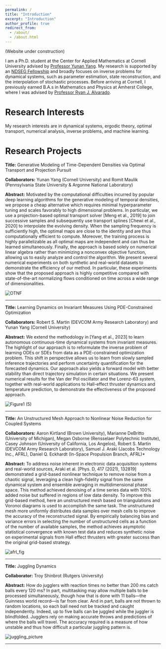 ```yaml
---
permalink: /
title: "Introduction"
excerpt: "Introduction"
author_profile: true
redirect_from: 
  - /about/
  - /about.html
---
```


(Website under construction)


I am a Ph.D. student at the Center for Applied Mathematics at Cornell University advised by [Professor Yunan Yang](https://as.cornell.edu/people/yunan-yang). My research is supported by an [NDSEG Fellowship](https://ndseg.sysplus.com/) and broadly focuses on inverse problems for dynamical systems, such as parameter estimation, state reconstruction, and the interpolation of stochastic processes. Before arriving at Cornell, I previously earned B.A.s in Mathematics and Physics at Amherst College, where I was advised by [Professor Ryan J. Alvarado](https://www.amherst.edu/people/facstaff/rjalvarado).

Research Interests
====
My research interests are in dynamical systems, ergodic theory, optimal transport, numerical analysis, inverse problems, and machine learning. 

Research Projects
====

**Title:** Generative Modeling of Time-Dependent Densities via Optimal Transport and Projection Pursuit

**Collaborators:** Yunan Yang (Cornell University) and Romit Maulik (Pennsylvania State University & Argonne National Laboratory)

**Abstract:** Motivated by the computational difficulties incurred by popular deep learning algorithms for the
generative modeling of temporal densities, we propose a cheap alternative which requires minimal
hyperparameter tuning and scales favorably to high dimensional problems. In particular, we use
a projection-based optimal transport solver [Meng et al., 2019] to join successive samples and
subsequently use transport splines [Chewi et al., 2020] to interpolate the evolving density. When
the sampling frequency is sufficiently high, the optimal maps are close to the identity and are thus
computationally efficient to compute. Moreover, the training process is highly parallelizable as all
optimal maps are independent and can thus be learned simultaneously. Finally, the approach is based
solely on numerical linear algebra rather than minimizing a nonconvex objective function, allowing
us to easily analyze and control the algorithm. We present several numerical experiments on both
synthetic and real-world datasets to demonstrate the efficiency of our method. In particular, these
experiments show that the proposed approach is highly competitive compared with state-of-the-art
normalizing flows conditioned on time across a wide range of dimensionalities. 

![OTNF](https://github.com/jrbotvinick/jrbotvinick.github.io/assets/100333155/f7a5700f-16e7-4957-9aa3-daaea13f377e) 

---

**Title:** Learning Dynamics on Invariant Measures Using PDE-Constrained Optimization

**Collaborators:** Robert S. Martin (DEVCOM Army Research Laboratory) and Yunan Yang (Cornell University)

**Abstract:** We extend the methodology in [Yang et al., 2023] to learn autonomous continuous-time dynamical systems from invariant measures. The highlight of our approach is to reformulate the inverse problem of learning ODEs or SDEs from data as a PDE-constrained optimization problem. This shift in perspective allows us to learn from slowly sampled inference trajectories and perform uncertainty quantification for the forecasted dynamics. Our approach also yields a forward model with better stability than direct trajectory simulation in certain situations. We present numerical results for the Van der Pol oscillator and the Lorenz-63 system, together with real-world applications to Hall-effect thruster dynamics and temperature prediction, to demonstrate the effectiveness of the proposed approach.

![Figure1 (5)](https://github.com/jrbotvinick/jrbotvinick.github.io/assets/100333155/3307bc3f-0ae2-4402-9783-eff4e8ec3eb7)

---

**Title:** An Unstructured Mesh Approach to Nonlinear Noise Reduction for Coupled Systems

**Collaborators:** Aaron Kirtland (Brown University), Marianne DeBritto (University of Michigan), Megan Osborne (Rensselaer Polytechnic Institute), Casey Johnson (University of California, Los Angelos), Robert S. Martin (DEVCOM Army Research Laboratory), Samuel J. Araki (Jacobs Technology Inc., AFRL), Daniel Q. Eckhardt (In-Space Propulsion Branch, AFRL)*

**Abstract:** To address noise inherent in electronic data acquisition systems and real-world sources, Araki et al. [Phys. D, 417 (2021), 132819] demonstrated a grid-based nonlinear technique to remove noise from a chaotic signal, leveraging a clean high-fidelity signal from the same dynamical system and ensemble averaging in multidimensional phase space. This method achieved denoising of a time series data with 100% added noise but suffered in regions of low data density. To improve this grid-based method, here an unstructured mesh based on triangulations and Voronoi diagrams is used to accomplish the same task. The unstructured mesh more uniformly distributes data samples over mesh cells to improve the accuracy of the reconstructed signal. By empirically balancing bias and variance errors in selecting the number of unstructured cells as a function of the number of available samples, the method achieves asymptotic statistical convergence with known test data and reduces synthetic noise on experimental signals from Hall effect thrusters with greater success than the original grid-based strategy.

![afrl_fig](https://github.com/jrbotvinick/jrbotvinick.github.io/assets/100333155/a6f045f6-c3be-4ea8-8216-de6e4964eb92)

---

**Title:** Juggling Dynamics

**Collaborator:** Troy Shinbrot (Rutgers University) 

**Abstract:** How do jugglers with reaction times no better than
200 ms catch balls every 120 ms? In part, multitasking
may allow multiple balls to be processed simultaneously,
though how that is done with 11 balls—the Guinness world
record—is far from clear. And in part, balls are not thrown
to random locations, so each ball need not be tracked and
caught independently. Indeed, up to five balls can be juggled
while the juggler is blindfolded. Jugglers rely on making accurate throws and predictions of where the balls will travel.
The accuracy required is a measure of how unstable and
thus how difficult a particular juggling pattern is.

![juggling_picture](https://github.com/jrbotvinick/jrbotvinick.github.io/assets/100333155/ea33a26f-3d5f-471b-95ed-494688a9eeaf)

---

